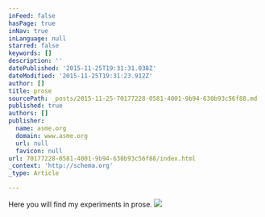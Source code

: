 ```yaml
---
inFeed: false
hasPage: true
inNav: true
inLanguage: null
starred: false
keywords: []
description: ''
datePublished: '2015-11-25T19:31:31.038Z'
dateModified: '2015-11-25T19:31:23.912Z'
author: []
title: prose
sourcePath: _posts/2015-11-25-70177228-0581-4001-9b94-630b93c56f88.md
published: true
authors: []
publisher:
  name: asme.org
  domain: www.asme.org
  url: null
  favicon: null
url: 70177228-0581-4001-9b94-630b93c56f88/index.html
_context: 'http://schema.org'
_type: Article

---
```

Here you will find my experiments in prose.
![](https://www.asme.org/getmedia/c2c8ea5a-b690-4ba7-92bb-34bd1432862b/book_guide_hero_books.aspx)